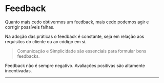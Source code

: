 # Feedback

Quanto mais cedo obtivermos um feedback, mais cedo podemos agir e corrigir possíveis falhas.

Na adoção das práticas o feedback é constante, seja em relação aos requisitos do cliente ou ao código em si.

> Comunicação e Simplicidade são essenciais para formular bons feedbacks.

Feedback não é sempre negativo. Avaliações positivas são altamente incentivadas.

---
